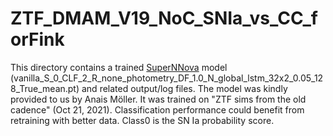 # ZTF_DMAM_V19_NoC_SNIa_vs_CC_forFink

This directory contains a trained [SuperNNova](https://github.com/supernnova/SuperNNova) model (vanilla_S_0_CLF_2_R_none_photometry_DF_1.0_N_global_lstm_32x2_0.05_128_True_mean.pt) and related output/log files.
The model was kindly provided to us by Anais Möller.
It was trained on "ZTF sims from the old cadence" (Oct 21, 2021).
Classification performance could benefit from retraining with better data.
Class0 is the SN Ia probability score.
